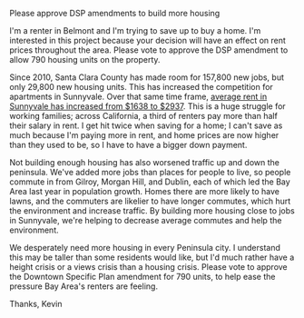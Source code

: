 Please approve DSP amendments to build more housing

I'm a renter in Belmont and I'm trying to save up to buy a home. I'm interested
in this project because your decision will have an effect on rent prices
throughout the area. Please vote to approve the DSP amendment to allow 790
housing units on the property.

Since 2010, Santa Clara County has made room for 157,800 new jobs, but only
29,800 new housing units. This has increased the competition for apartments in
Sunnyvale. Over that same time frame, [average rent in Sunnyvale has increased
from $1638 to $2937][sunnyvale-rents]. This is a huge struggle for working
families; across California, a third of renters pay more than half their salary
in rent. I get hit twice when saving for a home; I can't save as much because
I'm paying more in rent, and home prices are now higher than they used to be, so
I have to have a bigger down payment.

Not building enough housing has also worsened traffic up and down the peninsula.
We've added more jobs than places for people to live, so people commute in from
Gilroy, Morgan Hill, and Dublin, each of which led the Bay Area last year in
population growth. Homes there are more likely to have lawns, and the commuters
are likelier to have longer commutes, which hurt the environment and increase
traffic. By building more housing close to jobs in Sunnyvale, we're helping to
decrease average commutes and help the environment.

We desperately need more housing in every Peninsula city. I understand this may
be taller than some residents would like, but I'd much rather have a height
crisis or a views crisis than a housing crisis. Please vote to approve the
Downtown Specific Plan amendment for 790 units, to help ease the pressure Bay
Area's renters are feeling.

Thanks,
Kevin

[sunnyvale-rents]: https://www.rentjungle.com/average-rent-in-sunnyvale-rent-trends/
